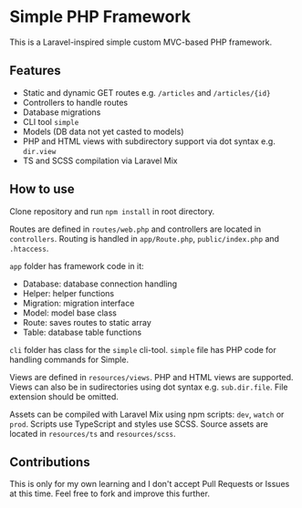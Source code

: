 # Simple PHP Framework

This is a Laravel-inspired simple custom MVC-based PHP framework.

## Features

- Static and dynamic GET routes e.g. `/articles` and `/articles/{id}`
- Controllers to handle routes
- Database migrations
- CLI tool `simple`
- Models (DB data not yet casted to models)
- PHP and HTML views with subdirectory support via dot syntax e.g. `dir.view`
- TS and SCSS compilation via Laravel Mix

## How to use

Clone repository and run `npm install` in root directory.

Routes are defined in `routes/web.php` and controllers are located in `controllers`.
Routing is handled in `app/Route.php`, `public/index.php` and `.htaccess`.

`app` folder has framework code in it:
- Database: database connection handling
- Helper: helper functions
- Migration: migration interface
- Model: model base class
- Route: saves routes to static array
- Table: database table functions

`cli` folder has class for the `simple` cli-tool. `simple` file has PHP code for handling commands for Simple.

Views are defined in `resources/views`. PHP and HTML views are supported. Views can also be in sudirectories using dot syntax e.g. `sub.dir.file`. File extension should be omitted.

Assets can be compiled with Laravel Mix using npm scripts: `dev`, `watch` or `prod`. Scripts use TypeScript and styles use SCSS. Source assets are located in `resources/ts` and `resources/scss`.

## Contributions

This is only for my own learning and I don't accept Pull Requests or Issues at this time. Feel free to fork and improve this further.
